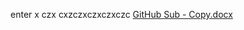 enter
x czx cxzczxczxczxczc
[GitHub Sub - Copy.docx](https://github.com/Zmhkhan19/AndroidApp1/files/14863511/GitHub.Sub.-.Copy.docx)
